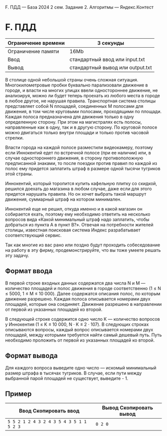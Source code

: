  F. ПДД — База 2024 2 сем. Задание 2\. Алгоритмы — Яндекс.Контест



F. ПДД
======




| Ограничение времени | 3 секунды |
| --- | --- |
| Ограничение памяти | 16Mb |
| Ввод | стандартный ввод или input.txt |
| Вывод | стандартный вывод или output.txt |





В столице одной небольшой страны очень сложная ситуация. Многокилометровые пробки буквально парализовали движение в городе,
 и власти на многих улицах ввели одностороннее движение, не анализируя, можно ли будет теперь проехать из любого места в городе
 в любое другое, не нарушая правила. Транспортная система столицы представляет собой N площадей, соединенных M полосами для движения, в том числе круговыми полосами, проходящими по площади. Каждая полоса предназначена для движения только
 в одну определенную сторону. При этом на магистралях есть полосы, направленные как в одну, так и в другую сторону. По круговой
 полосе можно двигаться только внутри площади и только против часовой стрелки.
 

Власти города на каждой полосе разместили видеокамеру, поэтому если Иннокентий едет по встречной полосе (при ее наличии) или,
 в случае одностороннего движения, в сторону противоположную предписанной знаками, то после поездки против правил по каждой
 из полос ему придется заплатить штраф в размере одной тысячи тугриков этой страны.
 


Иннокентий, который торопится купить кафельную плитку со скидкой, решился доехать до магазина в любом случае, даже если для
 этого придется нарушать правила. Но он хочет выбрать такой маршрут движения, суммарный штраф на котором минимален.
 


Иннокентий еще не решил, откуда именно и в какой магазин он собирается ехать, поэтому ему необходимо ответить на несколько
 вопросов вида «Какой минимальный штраф надо заплатить, чтобы добраться из пункта A в пункт B?». Отвечая на потребности жителей столицы, известная поисковая система Индекс разрабатывает соответствующий сервис.
 


Так как многие из вас рано или поздно будут проходить собеседование на работу в эту фирму, продемонстрируйте, что вы тоже
 умеете решать эту задачу.
 



Формат ввода
------------



В первой строке входных данных содержатся два числа N и M — количество площадей и полос движения в городе соответственно (1 ≤ N ≤ 5000, 1 ≤ M ≤ 10 000\). Далее содержатся описания полос, по которым движение разрешено. Каждая полоса описывается номерами двух площадей, которые
 она соединяет. Движение разрешено в направлении от первой из указанных площадей ко второй.
 

В следующей строке содержится одно число K — количество вопросов у Иннокентия (1 ≤ K ≤ 10 000, N ⋅ K ≤ 2 ⋅ 107). В следующих строках описываются вопросы, каждый вопрос описывается номерами двух площадей, между которыми требуется найти
 самый дешевый путь. Путь необходимо проложить от первой из указанных площадей ко второй.
 



Формат вывода
-------------



Для каждого вопроса выведите одно число — искомый минимальный размер штрафа в тысячах тугриков. В случае, если пути между выбранной парой площадей не существует, выведите
 \- 1\.
 


Пример
------




| Ввод Скопировать ввод | Вывод Скопировать вывод |
| --- | --- |
| ``` 5 5 2 1 2 4 3 2 4 3 5 4 3 5 1 1 5 2 3  ``` | ``` 0 2 0  ``` |







































